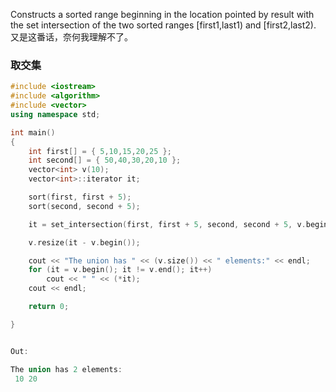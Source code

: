 Constructs a sorted range beginning in the location pointed by result with the set intersection of the two sorted ranges [first1,last1) and [first2,last2).
<br>
又是这番话，奈何我理解不了。<br>

### 取交集

```cpp
#include <iostream>
#include <algorithm>
#include <vector>
using namespace std;

int main()
{
	int first[] = { 5,10,15,20,25 };
	int second[] = { 50,40,30,20,10 };
	vector<int> v(10);
	vector<int>::iterator it;

	sort(first, first + 5);
	sort(second, second + 5);

	it = set_intersection(first, first + 5, second, second + 5, v.begin());

	v.resize(it - v.begin());

	cout << "The union has " << (v.size()) << " elements:" << endl;
	for (it = v.begin(); it != v.end(); it++)
		cout << " " << (*it);
	cout << endl;

	return 0;

}


Out:

The union has 2 elements:
 10 20
 
 
```

